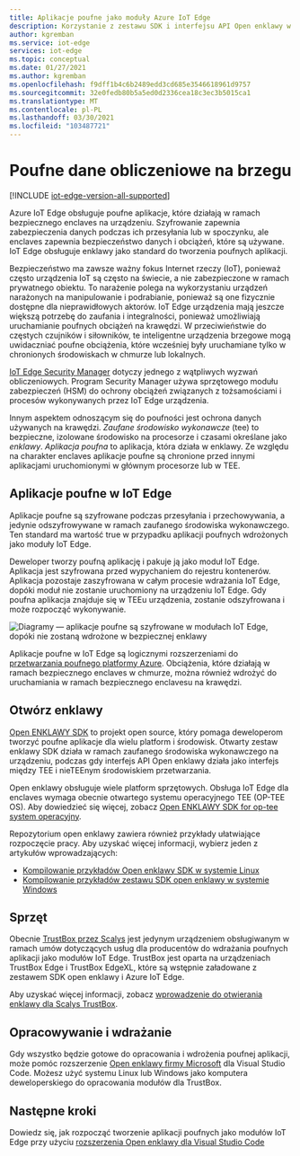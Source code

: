 ```yaml
---
title: Aplikacje poufne jako moduły Azure IoT Edge
description: Korzystanie z zestawu SDK i interfejsu API Open enklawy w celu zapisywania poufnych aplikacji i wdrażania ich jako modułów IoT Edge na potrzeby przetwarzania poufnego
author: kgremban
ms.service: iot-edge
services: iot-edge
ms.topic: conceptual
ms.date: 01/27/2021
ms.author: kgremban
ms.openlocfilehash: f9dff1b4c6b2489edd3cd685e3546618961d9757
ms.sourcegitcommit: 32e0fedb80b5a5ed0d2336cea18c3ec3b5015ca1
ms.translationtype: MT
ms.contentlocale: pl-PL
ms.lasthandoff: 03/30/2021
ms.locfileid: "103487721"
---
```

# <a name="confidential-computing-at-the-edge"></a>Poufne dane obliczeniowe na brzegu

[!INCLUDE [iot-edge-version-all-supported](../../includes/iot-edge-version-all-supported.md)]

Azure IoT Edge obsługuje poufne aplikacje, które działają w ramach bezpiecznego enclaves na urządzeniu. Szyfrowanie zapewnia zabezpieczenia danych podczas ich przesyłania lub w spoczynku, ale enclaves zapewnia bezpieczeństwo danych i obciążeń, które są używane. IoT Edge obsługuje enklawy jako standard do tworzenia poufnych aplikacji.

Bezpieczeństwo ma zawsze ważny fokus Internet rzeczy (IoT), ponieważ często urządzenia IoT są często na świecie, a nie zabezpieczone w ramach prywatnego obiektu. To narażenie polega na wykorzystaniu urządzeń narażonych na manipulowanie i podrabianie, ponieważ są one fizycznie dostępne dla nieprawidłowych aktorów. IoT Edge urządzenia mają jeszcze większą potrzebę do zaufania i integralności, ponieważ umożliwiają uruchamianie poufnych obciążeń na krawędzi. W przeciwieństwie do częstych czujników i siłowników, te inteligentne urządzenia brzegowe mogą uwidaczniać poufne obciążenia, które wcześniej były uruchamiane tylko w chronionych środowiskach w chmurze lub lokalnych.

[IoT Edge Security Manager](iot-edge-security-manager.md) dotyczy jednego z wątpliwych wyzwań obliczeniowych. Program Security Manager używa sprzętowego modułu zabezpieczeń (HSM) do ochrony obciążeń związanych z tożsamościami i procesów wykonywanych przez IoT Edge urządzenia.

Innym aspektem odnoszącym się do poufności jest ochrona danych używanych na krawędzi. *Zaufane środowisko wykonawcze* (tee) to bezpieczne, izolowane środowisko na procesorze i czasami określane jako *enklawy*. *Aplikacja poufna* to aplikacja, która działa w enklawy. Ze względu na charakter enclaves aplikacje poufne są chronione przed innymi aplikacjami uruchomionymi w głównym procesorze lub w TEE.

## <a name="confidential-applications-on-iot-edge"></a>Aplikacje poufne w IoT Edge

Aplikacje poufne są szyfrowane podczas przesyłania i przechowywania, a jedynie odszyfrowywane w ramach zaufanego środowiska wykonawczego. Ten standard ma wartość true w przypadku aplikacji poufnych wdrożonych jako moduły IoT Edge.

Deweloper tworzy poufną aplikację i pakuje ją jako moduł IoT Edge. Aplikacja jest szyfrowana przed wypychaniem do rejestru kontenerów. Aplikacja pozostaje zaszyfrowana w całym procesie wdrażania IoT Edge, dopóki moduł nie zostanie uruchomiony na urządzeniu IoT Edge. Gdy poufna aplikacja znajduje się w TEEu urządzenia, zostanie odszyfrowana i może rozpocząć wykonywanie.

![Diagramy — aplikacje poufne są szyfrowane w modułach IoT Edge, dopóki nie zostaną wdrożone w bezpiecznej enklawy](./media/deploy-confidential-applications/confidential-applications-encrypted.png)

Aplikacje poufne w IoT Edge są logicznymi rozszerzeniami do [przetwarzania poufnego platformy Azure](../confidential-computing/overview.md). Obciążenia, które działają w ramach bezpiecznego enclaves w chmurze, można również wdrożyć do uruchamiania w ramach bezpiecznego enclavesu na krawędzi.

## <a name="open-enclave"></a>Otwórz enklawy

[Open ENKLAWY SDK](https://openenclave.io/sdk/) to projekt open source, który pomaga deweloperom tworzyć poufne aplikacje dla wielu platform i środowisk. Otwarty zestaw enklawy SDK działa w ramach zaufanego środowiska wykonawczego na urządzeniu, podczas gdy interfejs API Open enklawy działa jako interfejs między TEE i nieTEEnym środowiskiem przetwarzania.

Open enklawy obsługuje wiele platform sprzętowych. Obsługa IoT Edge dla enclaves wymaga obecnie otwartego systemu operacyjnego TEE (OP-TEE OS). Aby dowiedzieć się więcej, zobacz [Open ENKLAWY SDK for op-tee system operacyjny](https://github.com/openenclave/openenclave/blob/master/docs/GettingStartedDocs/OP-TEE/Introduction.md).

Repozytorium open enklawy zawiera również przykłady ułatwiające rozpoczęcie pracy. Aby uzyskać więcej informacji, wybierz jeden z artykułów wprowadzających:

* [Kompilowanie przykładów Open enklawy SDK w systemie Linux](https://github.com/openenclave/openenclave/blob/master/samples/BuildSamplesLinux.md)
* [Kompilowanie przykładów zestawu SDK open enklawy w systemie Windows](https://github.com/openenclave/openenclave/blob/master/samples/BuildSamplesWindows.md)

## <a name="hardware"></a>Sprzęt

Obecnie [TrustBox przez Scalys](https://scalys.com/trustbox-industrial/) jest jedynym urządzeniem obsługiwanym w ramach umów dotyczących usług dla producentów do wdrażania poufnych aplikacji jako modułów IoT Edge. TrustBox jest oparta na urządzeniach TrustBox Edge i TrustBox EdgeXL, które są wstępnie załadowane z zestawem SDK open enklawy i Azure IoT Edge.

Aby uzyskać więcej informacji, zobacz [wprowadzenie do otwierania enklawy dla Scalys TrustBox](https://aka.ms/scalys-trustbox-edge-get-started).

## <a name="develop-and-deploy"></a>Opracowywanie i wdrażanie

Gdy wszystko będzie gotowe do opracowania i wdrożenia poufnej aplikacji, może pomóc rozszerzenie [Open enklawy firmy Microsoft](https://marketplace.visualstudio.com/items?itemName=ms-iot.msiot-vscode-openenclave) dla Visual Studio Code. Możesz użyć systemu Linux lub Windows jako komputera deweloperskiego do opracowania modułów dla TrustBox.

## <a name="next-steps"></a>Następne kroki

Dowiedz się, jak rozpocząć tworzenie aplikacji poufnych jako modułów IoT Edge przy użyciu [rozszerzenia Open enklawy dla Visual Studio Code](https://github.com/openenclave/openenclave/tree/master/devex/vscode-extension)
